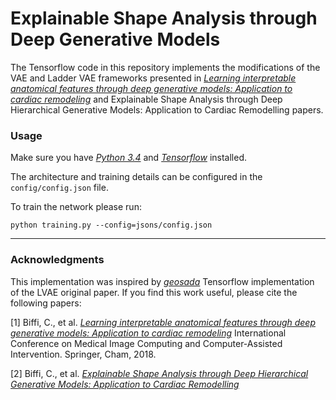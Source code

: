 # Explainable Shape Analysis through Deep Generative Models

The Tensorflow code in this repository implements the modifications of the VAE and Ladder VAE frameworks presented in *[Learning interpretable anatomical features through deep generative models: Application to cardiac remodeling](https://arxiv.org/pdf/1807.06843.pdf)* and Explainable Shape Analysis through Deep Hierarchical Generative Models: Application to Cardiac Remodelling papers.

### Usage

Make sure you have *[Python 3.4](https://www.python.org/downloads/windows/)* and *[Tensorflow](https://www.tensorflow.org/install/)* installed.

The architecture and training details can be configured in the `config/config.json` file.

To train the network please run:

`python training.py --config=jsons/config.json` 


***

### Acknowledgments

This implementation was inspired by *[geosada](https://github.com/geosada/LVAE)* Tensorflow implementation of the LVAE original paper. If you find this work useful, please cite the following papers: 

[1] Biffi, C., et al. *[Learning interpretable anatomical features through deep generative models: Application to cardiac remodeling](https://arxiv.org/pdf/1807.06843.pdf)* International Conference on Medical Image Computing and Computer-Assisted Intervention. Springer, Cham, 2018.

[2] Biffi, C., et al. *[Explainable Shape Analysis through Deep Hierarchical Generative Models: Application to Cardiac Remodelling](https://arxiv.org/pdf/1807.06843.pdf)*
